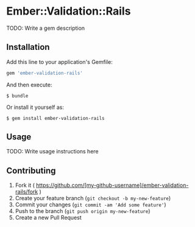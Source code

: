 # Ember::Validation::Rails

TODO: Write a gem description

## Installation

Add this line to your application's Gemfile:

```ruby
gem 'ember-validation-rails'
```

And then execute:

    $ bundle

Or install it yourself as:

    $ gem install ember-validation-rails

## Usage

TODO: Write usage instructions here

## Contributing

1. Fork it ( https://github.com/[my-github-username]/ember-validation-rails/fork )
2. Create your feature branch (`git checkout -b my-new-feature`)
3. Commit your changes (`git commit -am 'Add some feature'`)
4. Push to the branch (`git push origin my-new-feature`)
5. Create a new Pull Request
